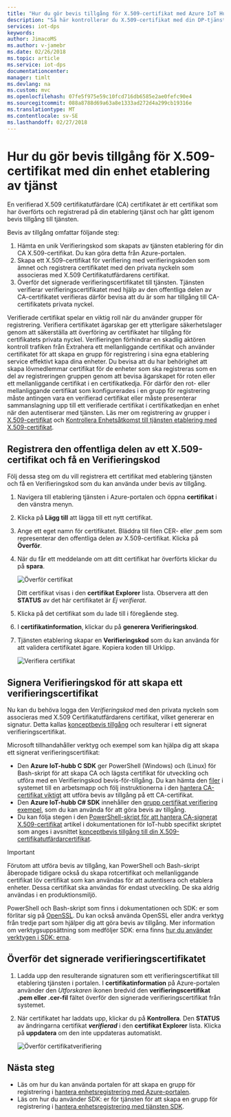 ```yaml
---
title: "Hur du gör bevis tillgång för X.509-certifikat med Azure IoT Hub etablering av tjänst | Microsoft Docs"
description: "Så här kontrollerar du X.509-certifikat med din DP-tjänst"
services: iot-dps
keywords: 
author: JimacoMS
ms.author: v-jamebr
ms.date: 02/26/2018
ms.topic: article
ms.service: iot-dps
documentationcenter: 
manager: timlt
ms.devlang: na
ms.custom: mvc
ms.openlocfilehash: 07fe5f975e59c10fcd716db6585e2ae0fefc90e4
ms.sourcegitcommit: 088a8788d69a63a8e1333ad272d4a299cb19316e
ms.translationtype: MT
ms.contentlocale: sv-SE
ms.lasthandoff: 02/27/2018
---
```

# <a name="how-to-do-proof-of-possession-for-x509-ca-certificates-with-your-device-provisioning-service"></a>Hur du gör bevis tillgång för X.509-certifikat med din enhet etablering av tjänst

En verifierad X.509 certifikatutfärdare (CA) certifikatet är ett certifikat som har överförts och registrerad på din etablering tjänst och har gått igenom bevis tillgång till tjänsten. 

Bevis av tillgång omfattar följande steg:
1. Hämta en unik Verifieringskod som skapats av tjänsten etablering för din CA X.509-certifikat. Du kan göra detta från Azure-portalen.
2. Skapa ett X.509-certifikat för verifiering med verifieringskoden som ämnet och registrera certifikatet med den privata nyckeln som associeras med X.509 Certifikatutfärdarens certifikat.
3. Överför det signerade verifieringscertifikatet till tjänsten. Tjänsten verifierar verifieringscertifikatet med hjälp av den offentliga delen av CA-certifikatet verifieras därför bevisa att du är som har tillgång till CA-certifikatets privata nyckel.

Verifierade certifikat spelar en viktig roll när du använder grupper för registrering. Verifiera certifikatet ägarskap ger ett ytterligare säkerhetslager genom att säkerställa att överföring av certifikatet har tillgång för certifikatets privata nyckel. Verifieringen förhindrar en skadlig aktören kontroll trafiken från Extrahera ett mellanliggande certifikat och använder certifikatet för att skapa en grupp för registrering i sina egna etablering service effektivt kapa dina enheter. Du bevisa att du har behörighet att skapa lövmedlemmar certifikat för de enheter som ska registreras som en del av registreringen gruppen genom att bevisa ägarskapet för roten eller ett mellanliggande certifikat i en certifikatkedja. För därför den rot- eller mellanliggande certifikat som konfigurerades i en grupp för registrering måste antingen vara en verifierad certifikat eller måste presenterar sammanslagning upp till ett verifierade certifikat i certifikatkedjan en enhet när den autentiserar med tjänsten. Läs mer om registrering av grupper i [X.509-certifikat](concepts-security.md#x509-certificates) och [Kontrollera Enhetsåtkomst till tjänsten etablering med X.509-certifikat](concepts-security.md#controlling-device-access-to-the-provisioning-service-with-x509-certificates).

## <a name="register-the-public-part-of-an-x509-certificate-and-get-a-verification-code"></a>Registrera den offentliga delen av ett X.509-certifikat och få en Verifieringskod

Följ dessa steg om du vill registrera ett certifikat med etablering tjänsten och få en Verifieringskod som du kan använda under bevis av tillgång. 

1. Navigera till etablering tjänsten i Azure-portalen och öppna **certifikat** i den vänstra menyn. 
2. Klicka på **Lägg till** att lägga till ett nytt certifikat.
3. Ange ett eget namn för certifikatet. Bläddra till filen CER- eller .pem som representerar den offentliga delen av X.509-certifikat. Klicka på **Överför**.
4. När du får ett meddelande om att ditt certifikat har överförts klickar du på **spara**.

    ![Överför certifikat](./media/how-to-verify-certificates/add-new-cert.png)  

   Ditt certifikat visas i den **certifikat Explorer** lista. Observera att den **STATUS** av det här certifikatet är *Ej verifierat*.

5. Klicka på det certifikat som du lade till i föregående steg.

6. I **certifikatinformation**, klickar du på **generera Verifieringskod**.

7. Tjänsten etablering skapar en **Verifieringskod** som du kan använda för att validera certifikatet ägare. Kopiera koden till Urklipp. 

   ![Verifiera certifikat](./media/how-to-verify-certificates/verify-cert.png)  

## <a name="digitally-sign-the-verification-code-to-create-a-verification-certificate"></a>Signera Verifieringskod för att skapa ett verifieringscertifikat

Nu kan du behöva logga den *Verifieringskod* med den privata nyckeln som associeras med X.509 Certifikatutfärdarens certifikat, vilket genererar en signatur. Detta kallas [konceptbevis tillgång](https://tools.ietf.org/html/rfc5280#section-3.1) och resulterar i ett signerat verifieringscertifikat.

Microsoft tillhandahåller verktyg och exempel som kan hjälpa dig att skapa ett signerat verifieringscertifikat: 

- Den **Azure IoT-hubb C SDK** ger PowerShell (Windows) och (Linux) för Bash-skript för att skapa CA och lägsta certifikat för utveckling och utföra med en Verifieringskod bevis-för-tillgång. Du kan hämta den [filer](https://github.com/Azure/azure-iot-sdk-c/tree/master/tools/CACertificates) i systemet till en arbetsmapp och följ instruktionerna i den [hantera CA-certifikat viktigt](https://github.com/Azure/azure-iot-sdk-c/blob/master/tools/CACertificates/CACertificateOverview.md) att utföra bevis av tillgång på ett CA-certifikat. 
- Den **Azure IoT-hubb C# SDK** innehåller den [grupp certifikat verifiering exempel](https://github.com/Azure/azure-iot-sdk-csharp/tree/master/provisioning/service/samples/GroupCertificateVerificationSample), som du kan använda för att göra bevis av tillgång.
- Du kan följa stegen i den [PowerShell-skript för att hantera CA-signerat X.509-certifikat](https://docs.microsoft.com/en-us/azure/iot-hub/iot-hub-security-x509-create-certificates) artikel i dokumentationen för IoT-hubb specifikt skriptet som anges i avsnittet [konceptbevis tillgång till din X.509-certifikatutfärdarcertifikat](https://docs.microsoft.com/en-us/azure/iot-hub/iot-hub-security-x509-create-certificates#signverificationcode).
 
> [!IMPORTANT]
> Förutom att utföra bevis av tillgång, kan PowerShell och Bash-skript åberopade tidigare också du skapa rotcertifikat och mellanliggande certifikat löv certifikat som kan användas för att autentisera och etablera enheter. Dessa certifikat ska användas för endast utveckling. De ska aldrig användas i en produktionsmiljö. 

PowerShell och Bash-skript som finns i dokumentationen och SDK: er som förlitar sig på [OpenSSL](https://www.openssl.org/). Du kan också använda OpenSSL eller andra verktyg från tredje part som hjälper dig att göra bevis av tillgång. Mer information om verktygsuppsättning som medföljer SDK: erna finns [hur du använder verktygen i SDK: erna](how-to-use-sdk-tools.md). 


## <a name="upload-the-signed-verification-certificate"></a>Överför det signerade verifieringscertifikatet

1. Ladda upp den resulterande signaturen som ett verifieringscertifikat till etablering tjänsten i portalen. I **certifikatinformation** på Azure-portalen använder den _Utforskaren_ ikonen bredvid den **verifieringscertifikat .pem eller .cer-fil** fältet överför den signerade verifieringscertifikat från systemet.

2. När certifikatet har laddats upp, klickar du på **Kontrollera**. Den **STATUS** av ändringarna certifikat  **_verifierad_**  i den **certifikat Explorer** lista. Klicka på **uppdatera** om den inte uppdateras automatiskt.

   ![Överför certifikatverifiering](./media/how-to-verify-certificates/upload-cert-verification.png)  

## <a name="next-steps"></a>Nästa steg

- Läs om hur du kan använda portalen för att skapa en grupp för registrering i [hantera enhetsregistrering med Azure-portalen](how-to-manage-enrollments.md).
- Läs om hur du använder SDK: er för tjänsten för att skapa en grupp för registrering i [hantera enhetsregistrering med tjänsten SDK](how-to-manage-enrollments-sdks.md).











